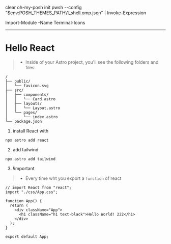 clear
oh-my-posh init pwsh --config "$env:POSH_THEMES_PATH\1_shell.omp.json" | Invoke-Expression

Import-Module -Name Terminal-Icons


---------------
# Hello React

>- Inside of your Astro project, you'll see the following folders and files:

```text
/
├── public/
│   └── favicon.svg
├── src/
│   ├── components/
│   │   └── Card.astro
│   ├── layouts/
│   │   └── Layout.astro
│   └── pages/
│       └── index.astro
└── package.json
```
1. install React with
```
npx astro add react  
```

2. add tailwind
```
npx astro add tailwind
```
3. !important
>- Every time wht you export a `function` of react
```
// import React from "react";
import "./css/App.css";

function App() {
  return (
    <div className="App">
      <h1 className="h1 text-black">Hello World! 222</h1>
    </div>
  );
}

export default App;
```